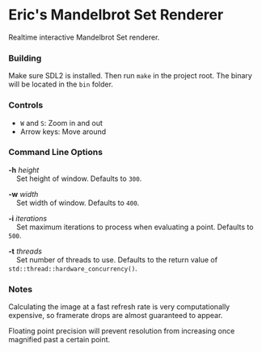 # Eric's Mandelbrot Set Renderer 

Realtime interactive Mandelbrot Set renderer.

### Building
Make sure SDL2 is installed. Then run `make` in the project root. The binary will be located in the `bin` folder.

### Controls
- `W` and `S`: Zoom in and out
- Arrow keys: Move around

### Command Line Options
**-h** *height*<br>
&nbsp;&nbsp;&nbsp;&nbsp;Set height of window. Defaults to `300`.

**-w** *width*<br>
&nbsp;&nbsp;&nbsp;&nbsp;Set width of window. Defaults to `400`.

**-i** *iterations*<br>
&nbsp;&nbsp;&nbsp;&nbsp;Set maximum iterations to process when evaluating a point. Defaults to `500`.

**-t** *threads*<br>
&nbsp;&nbsp;&nbsp;&nbsp;Set number of threads to use. Defaults to the return value of `std::thread::hardware_concurrency()`.

### Notes
Calculating the image at a fast refresh rate is very computationally expensive, so framerate drops are almost guaranteed to appear.

Floating point precision will prevent resolution from increasing once magnified past a certain point.

